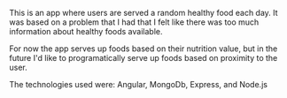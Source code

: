 This is an app where users are served a random healthy food each day. 
It was based on a problem that I had that I felt like there was too much information about healthy foods available.

For now the app serves up foods based on their nutrition value, but in the future I'd like to programatically serve 
up foods based on proximity to the user.


The technologies used were: Angular, MongoDb, Express, and Node.js
